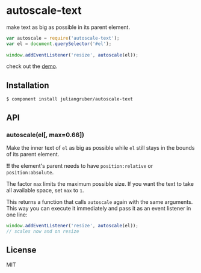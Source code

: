 # autoscale-text

  make text as big as possible in its parent element.

```js
var autoscale = require('autoscale-text');
var el = document.querySelector('#el');
  
window.addEventListener('resize', autoscale(el));
```
  
  check out the [demo](http://juliangruber.github.com/autoscale-text).

## Installation

    $ component install juliangruber/autoscale-text

## API

### autoscale(el[, max=0.66])

  Make the inner text of `el` as big as possible while `el` still stays in the
  bounds of its parent element.
  
  **!!** the element's parent needs to have `position:relative` or
  `position:absolute`. 
  
  The factor `max` limits the maximum possible size. If you want the text to
  take all available space, set `max` to `1`.
  
  This returns a function that calls `autoscale` again with the same
  arguments. This way you can execute it immediately and pass it as an event
  listener in one line:
  
```js
window.addEventListener('resize', autoscale(el));
// scales now and on resize
```

## License

  MIT
